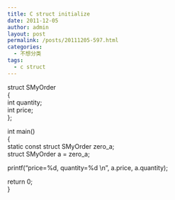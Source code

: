 ```yaml
---
title: C struct initialize
date: 2011-12-05
author: admin
layout: post
permalink: /posts/20111205-597.html
categories:
  - 不想分类
tags:
  - c struct
---
```

struct SMyOrder  
{  
int quantity;  
int price;  
};

int main()  
{  
static const struct SMyOrder zero_a;  
struct SMyOrder a = zero_a;

printf(&#8220;price=%d, quantity=%d \n&#8221;, a.price, a.quantity);

return 0;  
}